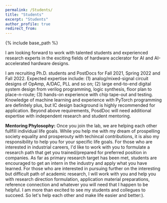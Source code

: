 ```yaml
---
permalink: /Students/
title: "Students"
excerpt: "Students"
author_profile: true
redirect_from: 
---
```


{% include base_path %}

I am looking forward to work with talented students and experienced research experts in the exciting fields of hardware acclerator for AI and AI-accelerated hardware designs.

I am recruiting Ph.D. students and PostDocs for Fall 2021, Spring 2022 and Fall 2022. Expected expertise include: (1) analog/mixed-signal circuit designs of OpAmp, A/DAC, PLL and so on; (2) large end-to-end digital system design from verilog programming, logic synthesis, floor plan to place-n-route;  (3) hands-on experience with chip tape-out and testing. Knowledge of machine learning and experience with PyTorch programming are definitely plus, but IC design background is highly recommended for application. Beyond above requirements, PosdDoc will need additional expertise with independent research and student mentoring.

**Mentoring Phylosophy:** Once you join the lab, we are helping each other fullfill individual life goals. While you help me with my dream of prospelling society equality and prosperouty with techincal contributions, it is also my responsibility to help you for your specific life goals. For those who are interested in industrial careers, I'd like to work with you to formulate a research path that get you trained/prepared for preferred position in companies. As far as primary research target has been met, students are encouraged to get an intern in the industry and apply what you have learned. For those who are interested in pursuing further on the interesting but difficult path of academic research, I will work with you and help you with research direction formulation,  application material preparations, reference connection and whatever you will need that I happen to be helpful. I am more than excited to see my students and collegues to succeed. So let's help each other and make life easier and better:).
